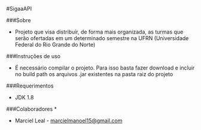#SigaaAPI

###Sobre
* Projeto que visa distribuir, de forma mais organizada, as turmas que serão ofertadas em um determinado semestre na UFRN (Universidade Federal do Rio Grande do Norte)
 
###Instruções de uso
* É necessário compilar o projeto. Para isso basta fazer download e incluir no build path os arquivos .jar existentes na pasta raiz do projeto

###Requerimentos
* JDK 1.8

###Colaboradores
* 
* Marciel Leal - marcielmanoel15@gmail.com